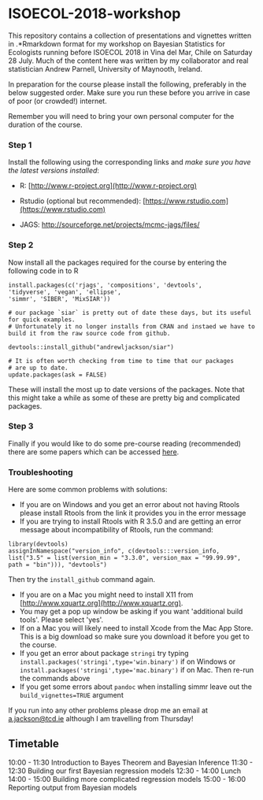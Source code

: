 # ISOECOL-2018-workshop

This repository contains a collection of presentations and vignettes written in .*Rmarkdown format for my workshop on Bayesian Statistics for Ecologists running before ISOECOL 2018 in Vina del Mar, Chile on Saturday 28 July. Much of the content here was written by my collaborator and real statistician Andrew Parnell, University of Maynooth, Ireland.

In preparation for the course please install the following, preferably in the below suggested order. Make sure you run these before you arrive in case of poor (or crowded!) internet.

Remember you will need to bring your own personal computer for the duration of the course.

### Step 1

Install the following using the corresponding links and *make sure you have the latest versions installed*:

-	R: [http://www.r-project.org](http://www.r-project.org)

-	Rstudio (optional but recommended): [https://www.rstudio.com](https://www.rstudio.com)

-	JAGS: http://sourceforge.net/projects/mcmc-jags/files/

### Step 2

Now install all the packages required for the course by entering the following code in to R

```{r,eval=FALSE}
install.packages(c('rjags', 'compositions', 'devtools', 
'tidyverse', 'vegan', 'ellipse', 
'simmr', 'SIBER', 'MixSIAR'))

# our package `siar` is pretty out of date these days, but its useful for quick examples.
# Unfortunately it no longer installs from CRAN and instaed we have to build it from the raw source code from github.

devtools::install_github("andrewljackson/siar") 

# It is often worth checking from time to time that our packages
# are up to date.
update.packages(ask = FALSE)

```

These will install the most up to date versions of the packages. Note that this might take a while as some of these are pretty big and complicated packages.

 
### Step 3
 
Finally if you would like to do some pre-course reading (recommended) there are some papers which can be accessed [here](https://github.com/andrewcparnell/simms_course/tree/master/papers).


### Troubleshooting

Here are some common problems with solutions:

  - If you are on Windows and you get an error about not having Rtools please install Rtools from the link it provides you in the error message
  - If you are trying to install Rtools with R 3.5.0 and are getting an error message about incompatibility of Rtools, run the command:
```{r}
library(devtools)
assignInNamespace("version_info", c(devtools:::version_info, list("3.5" = list(version_min = "3.3.0", version_max = "99.99.99", path = "bin"))), "devtools")
```
  Then try the `install_github` command again.
  
  - If you are on a Mac you might need to install X11 from [http://www.xquartz.org](http://www.xquartz.org). 
  - You may get a pop up window be asking if you want 'additional build tools'. Please select 'yes'. 
  - If on a Mac you will likely need to install Xcode from the Mac App Store. This is a big download so make sure you download it before you get to the course.
  - If you get an error about package `stringi` try typing `install.packages('stringi',type='win.binary')` if on Windows or `install.packages('stringi',type='mac.binary')` if on Mac. Then re-run the commands above
  - If you get some errors about `pandoc` when installing simmr leave out the `build_vignettes=TRUE` argument


If you run into any other problems please drop me an email at  <a.jackson@tcd.ie> although I am travelling from Thursday!

## Timetable

10:00 - 11:30 Introduction to Bayes Theorem and Bayesian Inference
11:30 - 12:30 Building our first Bayesian regression models
12:30 - 14:00 Lunch
14:00 - 15:00 Building more complicated regression models
15:00 - 16:00 Reporting output from Bayesian models

